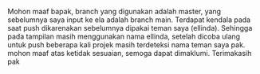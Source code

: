 Mohon maaf bapak, branch yang digunakan adalah master, yang sebelumnya saya input ke ela adalah branch main.
Terdapat kendala pada saat push dikarenakan sebelumnya dipakai teman saya (ellinda). 
Sehingga pada tampilan masih menggunakan nama ellinda, setelah dicoba ulang untuk push beberapa kali projek masih terdeteksi nama teman saya pak.
mohon maaf atas ketidak sesuaian, semoga dapat dimaklumi. Terimakasih pak
